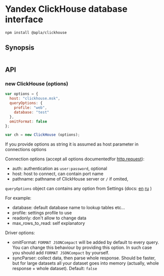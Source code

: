Yandex ClickHouse database interface
===

```
npm install @apla/clickhouse
```

Synopsis
---

```javascript

```

API
---

### new ClickHouse (options)

```javascript
var options = {
  host: "clickhouse.msk",
  queryOptions: {
    profile: "web",
    database: "test"
  },
  omitFormat: false
};

var ch = new ClickHouse (options);
```

If you provide options as string it is assumed as host parameter in connections options

Connection options (accept all options documentedfor [http.request](https://nodejs.org/api/http.html#http_http_request_options_callback)):

 * auth:     authentication as `user:password`, optional
 * host:     host to connect, can contain port name
 * pathname: pathname of ClickHouse server or `/` if omited,

`queryOptions` object can contains any option from Settings (docs:
[en](https://clickhouse.yandex/reference_en.html#Settings)
[ru](https://clickhouse.yandex/reference_ru.html#Настройки)
)

For example:

 * database: default database name to lookup tables etc…
 * profile: settings profile to use
 * readonly: don't allow to change data
 * max_rows_to_read: self explanatory

Driver options:

 * omitFormat: `FORMAT JSONCompact` will be added by default to every query.
 You can change this behaviour by providing this option. In such case you should
 add `FORMAT JSONCompact` by yourself.
 * syncParser: collect data, then parse whole response. Should be faster, but for
 large datasets all your dataset goes into memory (actually, whole response + whole dataset).
 Default: `false`
